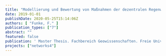 ```yaml
---
title: "Modellierung und Bewertung von Maßnahmen der dezentralen Regenwasserbewirtschaftung anhand aktueller Planungsvarianten in Berlin-Pankow"
date: 2019-01-01
publishDate: 2020-05-25T15:14:06Z
authors: [ "Funke, F." ]
publication_types: ["7"]
abstract: ""
featured: false
publication: ' Master Thesis. Fachbereich Geowissenschaften. Freie Universität Berlin'
projects: ["networks4"]
---
```


